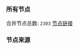 ### 所有节点
合并节点总数: `2103`
[节点链接](https://raw.githubusercontent.com/rzhy1/11/master/sub/sub_merge_base64.txt)

### 节点来源